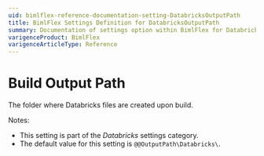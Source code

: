 ```yaml
---
uid: bimlflex-reference-documentation-setting-DatabricksOutputPath
title: BimlFlex Settings Definition for DatabricksOutputPath
summary: Documentation of settings option within BimlFlex for DatabricksOutputPath
varigenceProduct: BimlFlex
varigenceArticleType: Reference
---
```


# Build Output Path

The folder where Databricks files are created upon build.

Notes:

* This setting is part of the *Databricks* settings category.
* The default value for this setting is `@@OutputPath\Databricks\`.
